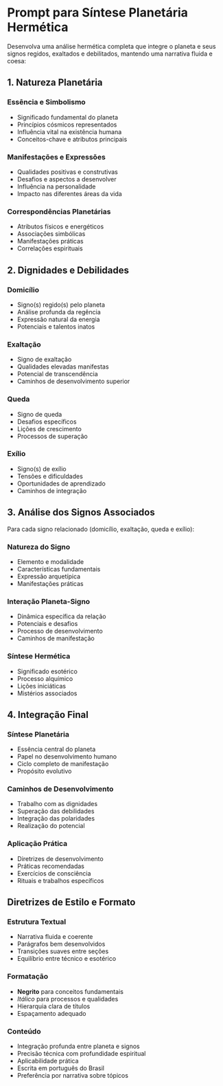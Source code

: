 # Prompt para Síntese Planetária Hermética

Desenvolva uma análise hermética completa que integre o planeta e seus signos regidos, exaltados e debilitados, mantendo uma narrativa fluida e coesa:

## 1. Natureza Planetária

### Essência e Simbolismo
- Significado fundamental do planeta
- Princípios cósmicos representados
- Influência vital na existência humana
- Conceitos-chave e atributos principais

### Manifestações e Expressões
- Qualidades positivas e construtivas
- Desafios e aspectos a desenvolver
- Influência na personalidade
- Impacto nas diferentes áreas da vida

### Correspondências Planetárias
- Atributos físicos e energéticos
- Associações simbólicas
- Manifestações práticas
- Correlações espirituais

## 2. Dignidades e Debilidades

### Domicílio
- Signo(s) regido(s) pelo planeta
- Análise profunda da regência
- Expressão natural da energia
- Potenciais e talentos inatos

### Exaltação
- Signo de exaltação
- Qualidades elevadas manifestas
- Potencial de transcendência
- Caminhos de desenvolvimento superior

### Queda
- Signo de queda
- Desafios específicos
- Lições de crescimento
- Processos de superação

### Exílio
- Signo(s) de exílio
- Tensões e dificuldades
- Oportunidades de aprendizado
- Caminhos de integração

## 3. Análise dos Signos Associados

Para cada signo relacionado (domicílio, exaltação, queda e exílio):

### Natureza do Signo
- Elemento e modalidade
- Características fundamentais
- Expressão arquetípica
- Manifestações práticas

### Interação Planeta-Signo
- Dinâmica específica da relação
- Potenciais e desafios
- Processo de desenvolvimento
- Caminhos de manifestação

### Síntese Hermética
- Significado esotérico
- Processo alquímico
- Lições iniciáticas
- Mistérios associados

## 4. Integração Final

### Síntese Planetária
- Essência central do planeta
- Papel no desenvolvimento humano
- Ciclo completo de manifestação
- Propósito evolutivo

### Caminhos de Desenvolvimento
- Trabalho com as dignidades
- Superação das debilidades
- Integração das polaridades
- Realização do potencial

### Aplicação Prática
- Diretrizes de desenvolvimento
- Práticas recomendadas
- Exercícios de consciência
- Rituais e trabalhos específicos

## Diretrizes de Estilo e Formato

### Estrutura Textual
- Narrativa fluida e coerente
- Parágrafos bem desenvolvidos
- Transições suaves entre seções
- Equilíbrio entre técnico e esotérico

### Formatação
- **Negrito** para conceitos fundamentais
- _Itálico_ para processos e qualidades
- Hierarquia clara de títulos
- Espaçamento adequado

### Conteúdo
- Integração profunda entre planeta e signos
- Precisão técnica com profundidade espiritual
- Aplicabilidade prática
- Escrita em português do Brasil
- Preferência por narrativa sobre tópicos 